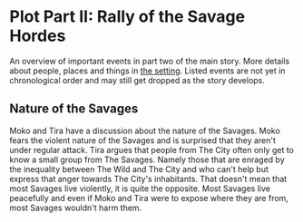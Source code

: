 Plot Part II: Rally of the Savage Hordes
========================================

An overview of important events in part two of the main story. More details about people, places and things in [the setting](../setting/index.md).
Listed events are not yet in chronological order and may still get dropped as the story develops.


Nature of the Savages
---------------------

Moko and Tira have a discussion about the nature of the Savages.
Moko fears the violent nature of the Savages and is surprised that they aren't under regular attack.
Tira argues that people from The City often only get to know a small group from The Savages.
Namely those that are enraged by the inequality between The Wild and The City and who can't help but express that anger towards The City's inhabitants.
That doesn't mean that most Savages live violently, it is quite the opposite.
Most Savages live peacefully and even if Moko and Tira were to expose where they are from, most Savages wouldn't harm them.

